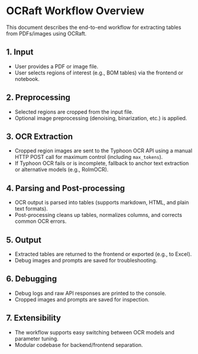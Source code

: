 # OCRaft Workflow Overview

This document describes the end-to-end workflow for extracting tables from PDFs/images using OCRaft.

## 1. Input
- User provides a PDF or image file.
- User selects regions of interest (e.g., BOM tables) via the frontend or notebook.

## 2. Preprocessing
- Selected regions are cropped from the input file.
- Optional image preprocessing (denoising, binarization, etc.) is applied.

## 3. OCR Extraction
- Cropped region images are sent to the Typhoon OCR API using a manual HTTP POST call for maximum control (including `max_tokens`).
- If Typhoon OCR fails or is incomplete, fallback to anchor text extraction or alternative models (e.g., RolmOCR).

## 4. Parsing and Post-processing
- OCR output is parsed into tables (supports markdown, HTML, and plain text formats).
- Post-processing cleans up tables, normalizes columns, and corrects common OCR errors.

## 5. Output
- Extracted tables are returned to the frontend or exported (e.g., to Excel).
- Debug images and prompts are saved for troubleshooting.

## 6. Debugging
- Debug logs and raw API responses are printed to the console.
- Cropped images and prompts are saved for inspection.

## 7. Extensibility
- The workflow supports easy switching between OCR models and parameter tuning.
- Modular codebase for backend/frontend separation.
